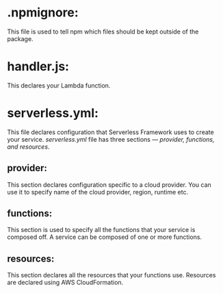 
# .npmignore:

This file is used to tell npm which files should be kept outside of the package.

# handler.js: 

This declares your Lambda function. 

# serverless.yml: 

This file declares configuration that Serverless Framework uses to create your service. *serverless.yml* file has three sections — *provider, functions, and resources*.

## provider:

This section declares configuration specific to a cloud provider. You can use it to specify name of the cloud provider, region, runtime etc.

## functions: 

This section is used to specify all the functions that your service is composed off. A service can be composed of one or more functions.

## resources: 

This section declares all the resources that your functions use. Resources are declared using AWS CloudFormation.
